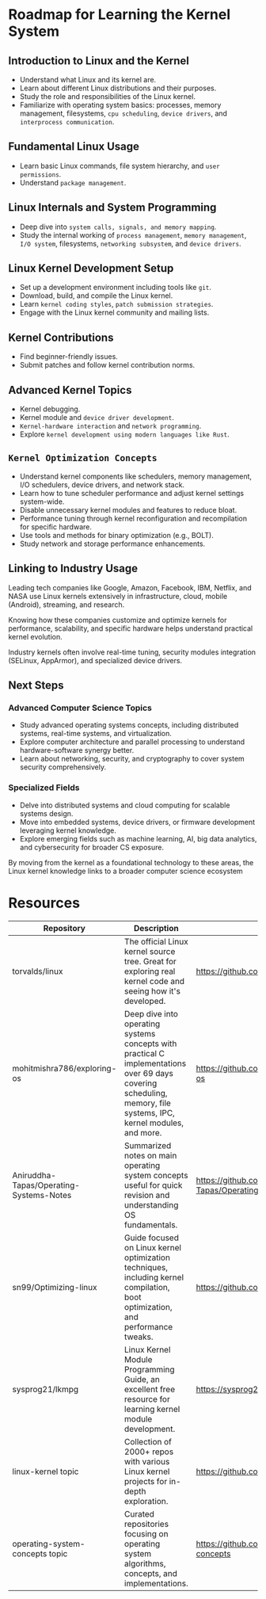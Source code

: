 # Roadmap for Learning the Kernel System

## Introduction to Linux and the Kernel

- Understand what Linux and its kernel are.
- Learn about different Linux distributions and their purposes.
- Study the role and responsibilities of the Linux kernel.
- Familiarize with operating system basics: processes, memory management, filesystems, `cpu scheduling`, `device drivers`, and `interprocess communication`.

## Fundamental Linux Usage


- Learn basic Linux commands, file system hierarchy, and `user permissions`.
- Understand `package management`.
## Linux Internals and System Programming
- Deep dive into `system calls, signals, and memory mapping`.
- Study the internal working of `process management`, `memory management`, `I/O system`, filesystems, `networking subsystem`, and `device drivers`.

## Linux Kernel Development Setup

- Set up a development environment including tools like `git`.
- Download, build, and compile the Linux kernel.
- Learn `kernel coding styles`, `patch submission strategies`.
- Engage with the Linux kernel community and mailing lists.

## Kernel Contributions

- Find beginner-friendly issues.
- Submit patches and follow kernel contribution norms.

## Advanced Kernel Topics

- Kernel debugging.
- Kernel module and `device driver development`.
- `Kernel-hardware interaction` and `network programming`.
- Explore `kernel development using modern languages like Rust`.

## `Kernel Optimization Concepts`

- Understand kernel components like schedulers, memory management, I/O schedulers, device drivers, and network stack.
- Learn how to tune scheduler performance and adjust kernel settings system-wide.
- Disable unnecessary kernel modules and features to reduce bloat.
- Performance tuning through kernel reconfiguration and recompilation for specific hardware.
- Use tools and methods for binary optimization (e.g., BOLT).
- Study network and storage performance enhancements.

## Linking to Industry Usage
Leading tech companies like Google, Amazon, Facebook, IBM, Netflix, and NASA use Linux kernels extensively in infrastructure, cloud, mobile (Android), streaming, and research.

Knowing how these companies customize and optimize kernels for performance, scalability, and specific hardware helps understand practical kernel evolution.

Industry kernels often involve real-time tuning, security modules integration (SELinux, AppArmor), and specialized device drivers.

## Next Steps

### Advanced Computer Science Topics

- Study advanced operating systems concepts, including distributed systems, real-time systems, and virtualization.
- Explore computer architecture and parallel processing to understand hardware-software synergy better.
- Learn about networking, security, and cryptography to cover system security comprehensively.

### Specialized Fields

- Delve into distributed systems and cloud computing for scalable systems design.
- Move into embedded systems, device drivers, or firmware development leveraging kernel knowledge.
- Explore emerging fields such as machine learning, AI, big data analytics, and cybersecurity for broader CS exposure.

By moving from the kernel as a foundational technology to these areas, the Linux kernel knowledge links to a broader computer science ecosystem




# Resources
| Repository | Description | Link |
|------------|-------------|------|
| torvalds/linux | The official Linux kernel source tree. Great for exploring real kernel code and seeing how it's developed. | https://github.com/torvalds/linux |
| mohitmishra786/exploring-os | Deep dive into operating systems concepts with practical C implementations over 69 days covering scheduling, memory, file systems, IPC, kernel modules, and more. | https://github.com/mohitmishra786/exploring-os |
| Aniruddha-Tapas/Operating-Systems-Notes | Summarized notes on main operating system concepts useful for quick revision and understanding OS fundamentals. | https://github.com/Aniruddha-Tapas/Operating-Systems-Notes |
| sn99/Optimizing-linux | Guide focused on Linux kernel optimization techniques, including kernel compilation, boot optimization, and performance tweaks. | https://github.com/sn99/Optimizing-linux |
| sysprog21/lkmpg | Linux Kernel Module Programming Guide, an excellent free resource for learning kernel module development. | https://sysprog21.github.io/lkmpg/ |
| linux-kernel topic | Collection of 2000+ repos with various Linux kernel projects for in-depth exploration. | https://github.com/topics/linux-kernel |
| operating-system-concepts topic | Curated repositories focusing on operating system algorithms, concepts, and implementations. | https://github.com/topics/operating-system-concepts |
